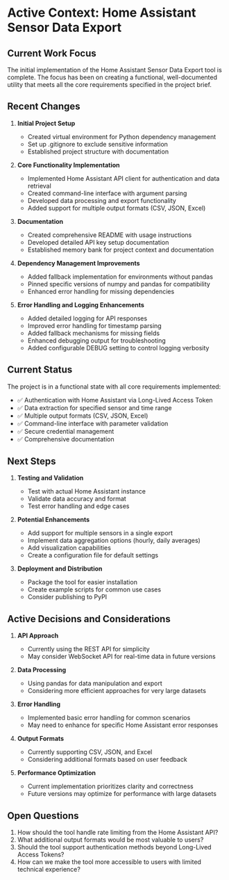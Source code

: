 # Active Context: Home Assistant Sensor Data Export

## Current Work Focus

The initial implementation of the Home Assistant Sensor Data Export tool is complete. The focus has been on creating a functional, well-documented utility that meets all the core requirements specified in the project brief.

## Recent Changes

1. **Initial Project Setup**
   - Created virtual environment for Python dependency management
   - Set up .gitignore to exclude sensitive information
   - Established project structure with documentation

2. **Core Functionality Implementation**
   - Implemented Home Assistant API client for authentication and data retrieval
   - Created command-line interface with argument parsing
   - Developed data processing and export functionality
   - Added support for multiple output formats (CSV, JSON, Excel)

3. **Documentation**
   - Created comprehensive README with usage instructions
   - Developed detailed API key setup documentation
   - Established memory bank for project context and documentation

4. **Dependency Management Improvements**
   - Added fallback implementation for environments without pandas
   - Pinned specific versions of numpy and pandas for compatibility
   - Enhanced error handling for missing dependencies

5. **Error Handling and Logging Enhancements**
   - Added detailed logging for API responses
   - Improved error handling for timestamp parsing
   - Added fallback mechanisms for missing fields
   - Enhanced debugging output for troubleshooting
   - Added configurable DEBUG setting to control logging verbosity

## Current Status

The project is in a functional state with all core requirements implemented:

- ✅ Authentication with Home Assistant via Long-Lived Access Token
- ✅ Data extraction for specified sensor and time range
- ✅ Multiple output formats (CSV, JSON, Excel)
- ✅ Command-line interface with parameter validation
- ✅ Secure credential management
- ✅ Comprehensive documentation

## Next Steps

1. **Testing and Validation**
   - Test with actual Home Assistant instance
   - Validate data accuracy and format
   - Test error handling and edge cases

2. **Potential Enhancements**
   - Add support for multiple sensors in a single export
   - Implement data aggregation options (hourly, daily averages)
   - Add visualization capabilities
   - Create a configuration file for default settings

3. **Deployment and Distribution**
   - Package the tool for easier installation
   - Create example scripts for common use cases
   - Consider publishing to PyPI

## Active Decisions and Considerations

1. **API Approach**
   - Currently using the REST API for simplicity
   - May consider WebSocket API for real-time data in future versions

2. **Data Processing**
   - Using pandas for data manipulation and export
   - Considering more efficient approaches for very large datasets

3. **Error Handling**
   - Implemented basic error handling for common scenarios
   - May need to enhance for specific Home Assistant error responses

4. **Output Formats**
   - Currently supporting CSV, JSON, and Excel
   - Considering additional formats based on user feedback

5. **Performance Optimization**
   - Current implementation prioritizes clarity and correctness
   - Future versions may optimize for performance with large datasets

## Open Questions

1. How should the tool handle rate limiting from the Home Assistant API?
2. What additional output formats would be most valuable to users?
3. Should the tool support authentication methods beyond Long-Lived Access Tokens?
4. How can we make the tool more accessible to users with limited technical experience?
